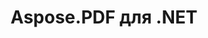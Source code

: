 ---
title: Aspose.PDF для .NET
type: docs
weight: 10
url: /ru/net/
keywords: "Aspose.PDF for .NET, Aspose PDF, Aspose API Reference."
description: Aspose.PDF — это компонент .NET, созданный для того, чтобы разработчики могли программно создавать PDF-документы, простые или сложные, на лету.
is_root: true
---